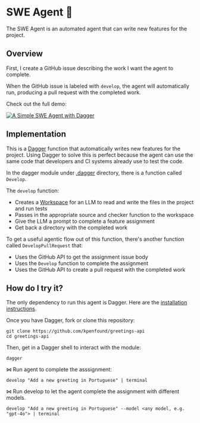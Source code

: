 # SWE Agent 🤖

The SWE Agent is an automated agent that can write new features for the project.

## Overview

First, I create a GitHub issue describing the work I want the agent to complete.

When the GitHub issue is labeled with `develop`, the agent will automatically run,
producing a pull request with the completed work.

Check out the full demo:

[![A Simple SWE Agent with Dagger](https://img.youtube.com/vi/B7P04M9c1m0/0.jpg)](https://www.youtube.com/watch?v=B7P04M9c1m0)

## Implementation

This is a [Dagger](https://dagger.io) function that automatically writes new features for the project.
Using Dagger to solve this is perfect because the agent can use the same code that developers and CI systems already use to test the code.

In the dagger module under [.dagger](./.dagger) directory, there is a function called `Develop`.

The `develop` function:
- Creates a [Workspace](./.dagger/workspace) for an LLM to read and write the files in the project and run tests
- Passes in the appropriate source and checker function to the workspace
- Give the LLM a prompt to complete a feature assignment
- Get back a directory with the completed work

To get a useful agentic flow out of this function, there's another function called `DevelopPullRequest` that:
- Uses the GitHub API to get the assignment issue body
- Uses the `Develop` function to complete the assignment
- Uses the GitHub API to create a pull request with the completed work

## How do I try it?
The only dependency to run this agent is Dagger. Here are the [installation instructions](https://docs.dagger.io/ai-agents#initial-setup).

Once you have Dagger, fork or clone this repository:
```
git clone https://github.com/kpenfound/greetings-api
cd greetings-api
```

Then, get in a Dagger shell to interact with the module:
```
dagger
```

⋈ Run agent to complete the asssignment:
```
develop "Add a new greeting in Portuguese" | terminal
```

⋈ Run develop to let the agent complete the assignment with different models.
```
develop "Add a new greeting in Portuguese" --model <any model, e.g. "gpt-4o"> | terminal
```
